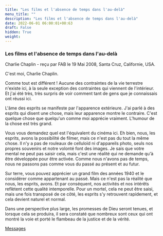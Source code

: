 ```yaml
---
title: "Les films et l'absence de temps dans l'au-delà"
menu_title: ""
description: "Les films et l'absence de temps dans l'au-delà"
date: 2022-06-01 06:00:01+00:63
draft: False
hidden: True
weight:
---
```

### Les films et l'absence de temps dans l'au-delà

Charlie Chaplin - reçu par FAB le 19 Mai 2008, Santa Cruz, Californie, USA.

C'est moi, Charlie Chaplin.

Comme tout est différent ! Aucune des contraintes de la vie terrestre n'existe ici, à la seule exception des contraintes qui viennent de l'intérieur. Et j'ai été très, très surpris de voir comment tant de gens que je connaissais ont réussi ici.

L'âme des esprits se manifeste par l'apparence extérieure. J'ai parlé à des esprits qui disent une chose, mais leur apparence montre le contraire. C'est quelque chose que quelqu'un comme moi apprécie vraiment. L'humour de la chose est très grand.

Vous vous demandez quel est l'équivalent du cinéma ici. Eh bien, nous, les esprits, avons la possibilité de filmer, mais ce n'est pas du tout la même chose. Il n'y a pas de rouleaux de celluloïd ni d'appareils photo, seuls nos propres souvenirs et notre volonté font des images. Je sais que votre mental ne peut pas saisir cela, mais c'est une réalité qui ne demande qu'à être développée pour être activée. Comme nous n'avons pas de temps, nous ne passons pas comme vous du passé au présent et au futur.

Sur terre, vous pouvez apprécier un grand film des années 1940 et le considérer comme appartenant au passé. Mais ce n'est pas la réalité que nous, les esprits, avons. Et par conséquent, nos activités et nos intérêts reflètent cette qualité intemporelle. Pour un mortel, cela ne peut être saisi, mais une fois transposé de ce côté, les esprits s'y retrouvent rapidement, et cela devient naturel et normal.

Dans une perspective plus large, les promesses de Dieu seront tenues, et lorsque cela se produira, il sera constaté que nombreux sont ceux qui ont montré la voie et porté le flambeau de la justice et de la vérité.

[Messages](/fr-contemporary-messages/fr-contemporary-messages-by-date-order/fr-contemporary-messages-2008)